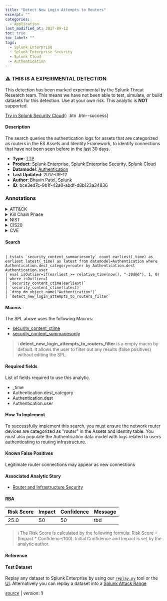 ```yaml
---
title: "Detect New Login Attempts to Routers"
excerpt: ""
categories:
  - Application
last_modified_at: 2017-09-12
toc: true
toc_label: ""
tags:
  - Splunk Enterprise
  - Splunk Enterprise Security
  - Splunk Cloud
  - Authentication
---
```


### :warning: THIS IS A EXPERIMENTAL DETECTION
This detection has been marked experimental by the Splunk Threat Research team. This means we have not been able to test, simulate, or build datasets for this detection. Use at your own risk. This analytic is **NOT** supported.


[Try in Splunk Security Cloud](https://www.splunk.com/en_us/cyber-security.html){: .btn .btn--success}

#### Description

The search queries the authentication logs for assets that are categorized as routers in the ES Assets and Identity Framework, to identify connections that have not been seen before in the last 30 days.

- **Type**: [TTP](https://github.com/splunk/security_content/wiki/Detection-Analytic-Types)
- **Product**: Splunk Enterprise, Splunk Enterprise Security, Splunk Cloud
- **Datamodel**: [Authentication](https://docs.splunk.com/Documentation/CIM/latest/User/Authentication)
- **Last Updated**: 2017-09-12
- **Author**: Bhavin Patel, Splunk
- **ID**: bce3ed7c-9b1f-42a0-abdf-d8b123a34836

### Annotations
<details>
  <summary>ATT&CK</summary>

<div markdown="1">
</div>
</details>


<details>
  <summary>Kill Chain Phase</summary>

<div markdown="1">

* Actions on Objectives


</div>
</details>


<details>
  <summary>NIST</summary>

<div markdown="1">

* PR.PT
* PR.AC
* PR.IP



</div>
</details>

<details>
  <summary>CIS20</summary>

<div markdown="1">

* CIS 11



</div>
</details>

<details>
  <summary>CVE</summary>

<div markdown="1">


</div>
</details>


#### Search

```

| tstats `security_content_summariesonly` count earliest(_time) as earliest latest(_time) as latest from datamodel=Authentication where Authentication.dest_category=router by Authentication.dest Authentication.user
| eval isOutlier=if(earliest >= relative_time(now(), "-30d@d"), 1, 0) 
| where isOutlier=1
| `security_content_ctime(earliest)`
| `security_content_ctime(latest)` 
| `drop_dm_object_name("Authentication")` 
| `detect_new_login_attempts_to_routers_filter`
```

#### Macros
The SPL above uses the following Macros:
* [security_content_ctime](https://github.com/splunk/security_content/blob/develop/macros/security_content_ctime.yml)
* [security_content_summariesonly](https://github.com/splunk/security_content/blob/develop/macros/security_content_summariesonly.yml)

> :information_source:
> **detect_new_login_attempts_to_routers_filter** is a empty macro by default. It allows the user to filter out any results (false positives) without editing the SPL.



#### Required fields
List of fields required to use this analytic.
* _time
* Authentication.dest_category
* Authentication.dest
* Authentication.user



#### How To Implement
To successfully implement this search, you must ensure the network router devices are categorized as &#34;router&#34; in the Assets and identity table. You must also populate the Authentication data model with logs related to users authenticating to routing infrastructure.
#### Known False Positives
Legitimate router connections may appear as new connections

#### Associated Analytic Story
* [Router and Infrastructure Security](/stories/router_and_infrastructure_security)




#### RBA

| Risk Score  | Impact      | Confidence   | Message      |
| ----------- | ----------- |--------------|--------------|
| 25.0 | 50 | 50 | tbd |


> :information_source:
> The Risk Score is calculated by the following formula: Risk Score = (Impact * Confidence/100). Initial Confidence and Impact is set by the analytic author.


#### Reference


#### Test Dataset
Replay any dataset to Splunk Enterprise by using our [`replay.py`](https://github.com/splunk/attack_data#using-replaypy) tool or the [UI](https://github.com/splunk/attack_data#using-ui).
Alternatively you can replay a dataset into a [Splunk Attack Range](https://github.com/splunk/attack_range#replay-dumps-into-attack-range-splunk-server)




[*source*](https://github.com/splunk/security_content/tree/develop/detections/experimental/application/detect_new_login_attempts_to_routers.yml) \| *version*: **1**